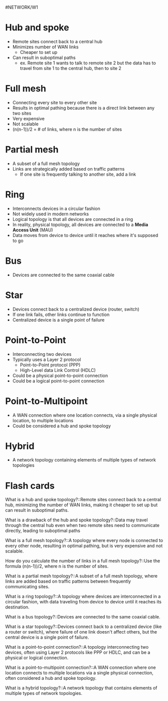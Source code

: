 #NETWORK/W1
# Hub and spoke

- Remote sites connect back to a central hub
- Minimizes number of WAN links
	- Cheaper to set up
- Can result in suboptimal paths
	- ex. Remote site 1 wants to talk to remote site 2 but the data has to travel from site 1 to the central hub, then to site 2

# Full mesh

- Connecting every site to every other site
- Results in optimal pathing because there is a direct link between any two sites
- Very expensive
- Not scalable
- (n(n-1))/2 = # of links, where n is the number of sites

# Partial mesh

- A subset of a full mesh topology
- Links are strategically added based on traffic patterns
	- If one site is frequently talking to another site, add a link 

# Ring

- Interconnects devices in a circular fashion
- Not widely used in modern networks
- Logical topology is that all devices are connected in a ring
- In reality, physical topology, all devices are connected to a **Media Access Unit** (MAU)
- Data moves from device to device until it reaches where it's supposed to go

# Bus

- Devices are connected to the same coaxial cable

# Star

- Devices connect back to a centralized device (router, switch)
- If one link fails, other links continue to function
- Centralized device is a single point of failure

# Point-to-Point

- Interconnecting two devices
- Typically uses a Layer 2 protocol
	- Point-to-Point protocol (PPP)
	- High-Level data Link Control (HDLC)
- Could be a physical point-to-point connection
- Could be a logical point-to-point connection

# Point-to-Multipoint

- A WAN connection where one location connects, via a single physical location, to multiple locations
- Could be considered a hub and spoke topology

# Hybrid

- A network topology containing elements of multiple types of network topologies


# Flash cards

What is a hub and spoke topology?::Remote sites connect back to a central hub, minimizing the number of WAN links, making it cheaper to set up but can result in suboptimal paths.
<!--SR:!2024-09-20,1,210-->

What is a drawback of the hub and spoke topology?::Data may travel through the central hub even when two remote sites need to communicate directly, leading to suboptimal paths
<!--SR:!2024-09-21,2,230-->

What is a full mesh topology?::A topology where every node is connected to every other node, resulting in optimal pathing, but is very expensive and not scalable.
<!--SR:!2024-09-22,3,250-->

How do you calculate the number of links in a full mesh topology?::Use the formula (n(n-1))/2, where n is the number of sites.
<!--SR:!2024-09-21,2,230-->

What is a partial mesh topology?::A subset of a full mesh topology, where links are added based on traffic patterns between frequently communicating sites.
<!--SR:!2024-09-20,1,210-->

What is a ring topology?::A topology where devices are interconnected in a circular fashion, with data traveling from device to device until it reaches its destination.
<!--SR:!2024-09-21,2,230-->

What is a bus topology?::Devices are connected to the same coaxial cable.
<!--SR:!2024-09-21,2,230-->

What is a star topology?::Devices connect back to a centralized device (like a router or switch), where failure of one link doesn't affect others, but the central device is a single point of failure.
<!--SR:!2024-09-21,2,230-->

What is a point-to-point connection?::A topology interconnecting two devices, often using Layer 2 protocols like PPP or HDLC, and can be a physical or logical connection.
<!--SR:!2024-09-20,1,210-->

What is a point-to-multipoint connection?::A WAN connection where one location connects to multiple locations via a single physical connection, often considered a hub and spoke topology.
<!--SR:!2024-09-20,1,210-->

What is a hybrid topology?::A network topology that contains elements of multiple types of network topologies.
<!--SR:!2024-09-22,3,250-->